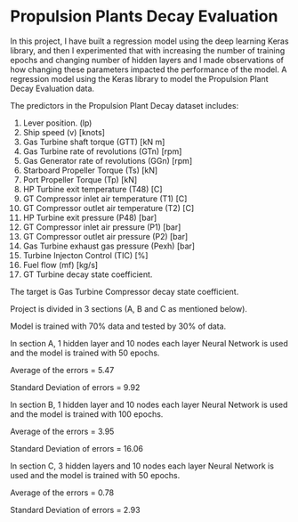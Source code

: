 # Propulsion Plants Decay Evaluation

In this project, I have built a regression model using the deep learning Keras library, and then I experimented that with increasing the number of training epochs and changing number of hidden layers and I made observations of how changing these parameters impacted the performance of the model. A regression model using the Keras library to model the Propulsion Plant Decay Evaluation data.

The predictors in the Propulsion Plant Decay dataset includes:
1. Lever position. (lp)
2. Ship speed (v) [knots]
3. Gas Turbine shaft torque (GTT) [kN m]
4. Gas Turbine rate of revolutions (GTn) [rpm]	
5. Gas Generator rate of revolutions (GGn) [rpm]	
6. Starboard Propeller Torque (Ts) [kN] 
7. Port Propeller Torque (Tp) [kN]	
8. HP Turbine exit temperature (T48) [C]	
9. GT Compressor inlet air temperature (T1) [C]
10. GT Compressor outlet air temperature (T2) [C]
11. HP Turbine exit pressure (P48) [bar]	
12. GT Compressor inlet air pressure (P1) [bar]
13. GT Compressor outlet air pressure (P2) [bar]
14. Gas Turbine exhaust gas pressure (Pexh) [bar]	
15. Turbine Injecton Control (TIC) [%]	
16. Fuel flow (mf) [kg/s]	
17. GT Turbine decay state coefficient.

The target is Gas Turbine Compressor decay state coefficient.

Project is divided in 3 sections (A, B and C as mentioned below).

Model is trained with 70% data and tested by 30% of data.

In section A, 1 hidden layer and 10 nodes each layer Neural Network is used and the model is trained with 50 epochs.

Average of the errors =  5.47

Standard Deviation of errors =  9.92


In section B, 1 hidden layer and 10 nodes each layer Neural Network is used and the model is trained with 100 epochs.

Average of the errors =  3.95

Standard Deviation of errors =  16.06


In section C, 3 hidden layers and 10 nodes each layer Neural Network is used and the model is trained with 50 epochs.

Average of the errors =  0.78

Standard Deviation of errors =  2.93
